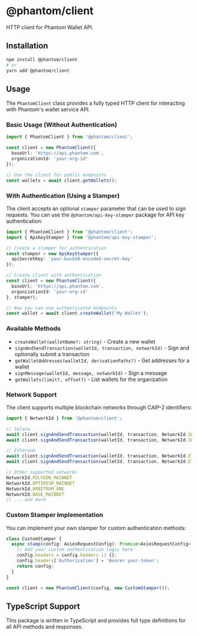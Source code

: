 # @phantom/client

HTTP client for Phantom Wallet API.

## Installation

```bash
npm install @phantom/client
# or
yarn add @phantom/client
```

## Usage

The `PhantomClient` class provides a fully typed HTTP client for interacting with Phantom's wallet service API.

### Basic Usage (Without Authentication)

```typescript
import { PhantomClient } from '@phantom/client';

const client = new PhantomClient({
  baseUrl: 'https://api.phantom.com',
  organizationId: 'your-org-id'
});

// Use the client for public endpoints
const wallets = await client.getWallets();
```

### With Authentication (Using a Stamper)

The client accepts an optional `stamper` parameter that can be used to sign requests. You can use the `@phantom/api-key-stamper` package for API key authentication:

```typescript
import { PhantomClient } from '@phantom/client';
import { ApiKeyStamper } from '@phantom/api-key-stamper';

// Create a stamper for authentication
const stamper = new ApiKeyStamper({
  apiSecretKey: 'your-base58-encoded-secret-key'
});

// Create client with authentication
const client = new PhantomClient({
  baseUrl: 'https://api.phantom.com',
  organizationId: 'your-org-id'
}, stamper);

// Now you can use authenticated endpoints
const wallet = await client.createWallet('My Wallet');
```

### Available Methods

- `createWallet(walletName?: string)` - Create a new wallet
- `signAndSendTransaction(walletId, transaction, networkId)` - Sign and optionally submit a transaction
- `getWalletAddresses(walletId, derivationPaths?)` - Get addresses for a wallet
- `signMessage(walletId, message, networkId)` - Sign a message
- `getWallets(limit?, offset?)` - List wallets for the organization

### Network Support

The client supports multiple blockchain networks through CAIP-2 identifiers:

```typescript
import { NetworkId } from '@phantom/client';

// Solana
await client.signAndSendTransaction(walletId, transaction, NetworkId.SOLANA_MAINNET);
await client.signAndSendTransaction(walletId, transaction, NetworkId.SOLANA_DEVNET);

// Ethereum
await client.signAndSendTransaction(walletId, transaction, NetworkId.ETHEREUM_MAINNET);
await client.signAndSendTransaction(walletId, transaction, NetworkId.ETHEREUM_SEPOLIA);

// Other supported networks
NetworkId.POLYGON_MAINNET
NetworkId.OPTIMISM_MAINNET
NetworkId.ARBITRUM_ONE
NetworkId.BASE_MAINNET
// ... and more
```

### Custom Stamper Implementation

You can implement your own stamper for custom authentication methods:

```typescript
class CustomStamper {
  async stamp(config: AxiosRequestConfig): Promise<AxiosRequestConfig> {
    // Add your custom authentication logic here
    config.headers = config.headers || {};
    config.headers['Authorization'] = 'Bearer your-token';
    return config;
  }
}

const client = new PhantomClient(config, new CustomStamper());
```

## TypeScript Support

This package is written in TypeScript and provides full type definitions for all API methods and responses.